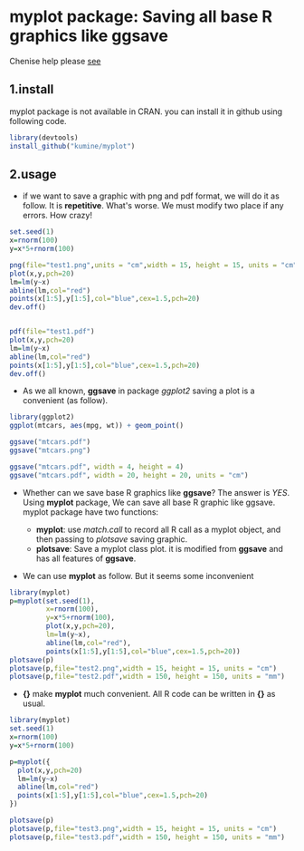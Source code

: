 # myplot package: Saving all base R graphics like ggsave


Chenise help please [see](https://www.jianshu.com/p/e2219188f14e)


## 1.install

myplot package is not available in CRAN. you can install it in github using following code.


```r
library(devtools)
install_github("kumine/myplot")
```

## 2.usage

- if we want to save a graphic with png and pdf format, we will do it as follow. It is **repetitive**. What's worse. We must modify two place if any errors. How crazy!

```r
set.seed(1)
x=rnorm(100)
y=x*5+rnorm(100)

png(file="test1.png",units = "cm",width = 15, height = 15, units = "cm",res=300)
plot(x,y,pch=20)
lm=lm(y~x)
abline(lm,col="red")
points(x[1:5],y[1:5],col="blue",cex=1.5,pch=20)
dev.off()


pdf(file="test1.pdf")
plot(x,y,pch=20)
lm=lm(y~x)
abline(lm,col="red")
points(x[1:5],y[1:5],col="blue",cex=1.5,pch=20)
dev.off()
```

- As we all known, **ggsave** in package *ggplot2* saving a plot  is a convenient (as follow). 


```r
library(ggplot2)
ggplot(mtcars, aes(mpg, wt)) + geom_point()

ggsave("mtcars.pdf")
ggsave("mtcars.png")

ggsave("mtcars.pdf", width = 4, height = 4)
ggsave("mtcars.pdf", width = 20, height = 20, units = "cm")

```

- Whether can we save base R graphics like **ggsave**? The answer is *YES*. Using **myplot** package, We can save all base R graphic like ggsave. myplot package have two functions:

   - **myplot**:  use *match.call* to record all R call as a myplot object, and then passing to *plotsave* saving graphic.
   - **plotsave**: Save a myplot class plot. it is modified from **ggsave** and has all features of **ggsave**.

- We can use **myplot** as follow. But it seems some inconvenient

```r
library(myplot)
p=myplot(set.seed(1),
         x=rnorm(100),
         y=x*5+rnorm(100),
         plot(x,y,pch=20),
         lm=lm(y~x),
         abline(lm,col="red"),
         points(x[1:5],y[1:5],col="blue",cex=1.5,pch=20))
plotsave(p)
plotsave(p,file="test2.png",width = 15, height = 15, units = "cm")
plotsave(p,file="test2.pdf",width = 150, height = 150, units = "mm")
```

- **{}** make **myplot** much convenient. All R code can be written in **{}** as usual.


```r
library(myplot)
set.seed(1)
x=rnorm(100)
y=x*5+rnorm(100)

p=myplot({
  plot(x,y,pch=20)
  lm=lm(y~x)
  abline(lm,col="red")
  points(x[1:5],y[1:5],col="blue",cex=1.5,pch=20)
})

plotsave(p)
plotsave(p,file="test3.png",width = 15, height = 15, units = "cm")
plotsave(p,file="test3.pdf",width = 150, height = 150, units = "mm")

```




